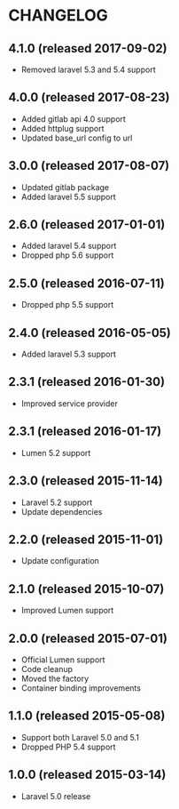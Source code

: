 # CHANGELOG

## 4.1.0 (released 2017-09-02)

- Removed laravel 5.3 and 5.4 support

## 4.0.0 (released 2017-08-23)

- Added gitlab api 4.0 support
- Added httplug support
- Updated base_url config to url

## 3.0.0 (released 2017-08-07)

- Updated gitlab package
- Added laravel 5.5 support

## 2.6.0 (released 2017-01-01)

- Added laravel 5.4 support
- Dropped php 5.6 support

## 2.5.0 (released 2016-07-11)

- Dropped php 5.5 support

## 2.4.0 (released 2016-05-05)

- Added laravel 5.3 support

## 2.3.1 (released 2016-01-30)

- Improved service provider

## 2.3.1 (released 2016-01-17)

- Lumen 5.2 support

## 2.3.0 (released 2015-11-14)

- Laravel 5.2 support
- Update dependencies

## 2.2.0 (released 2015-11-01)

- Update configuration

## 2.1.0 (released 2015-10-07)

- Improved Lumen support

## 2.0.0 (released 2015-07-01)

- Official Lumen support
- Code cleanup
- Moved the factory
- Container binding improvements

## 1.1.0 (released 2015-05-08)

- Support both Laravel 5.0 and 5.1
- Dropped PHP 5.4 support

## 1.0.0 (released 2015-03-14)

- Laravel 5.0 release
